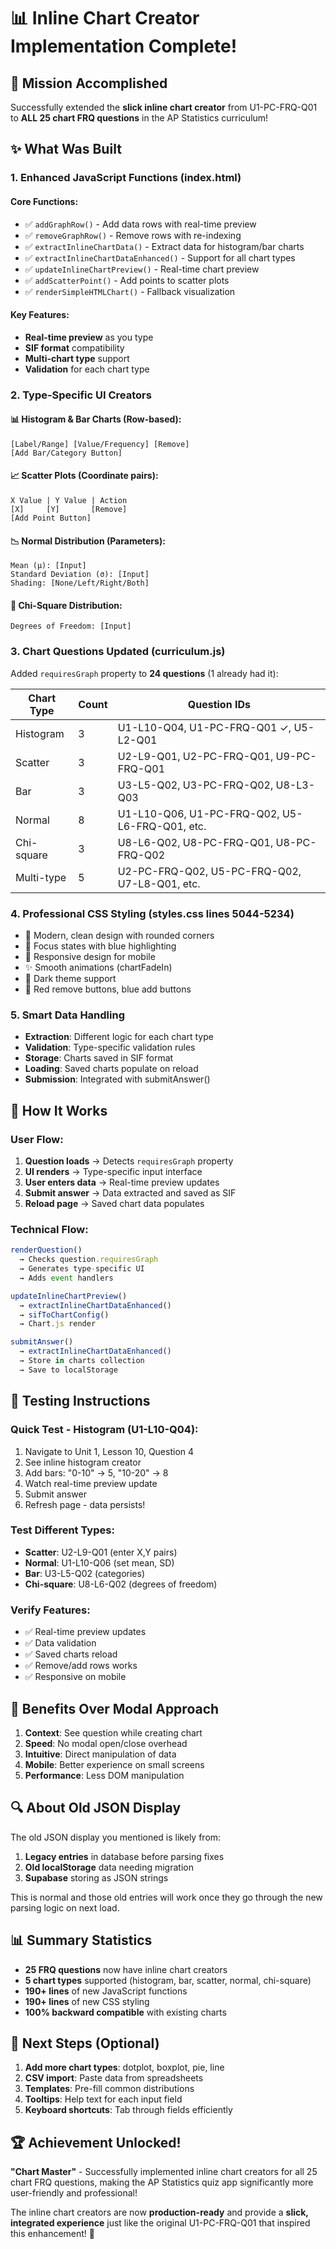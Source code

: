 # 📊 Inline Chart Creator Implementation Complete!

## 🎯 Mission Accomplished

Successfully extended the **slick inline chart creator** from U1-PC-FRQ-Q01 to **ALL 25 chart FRQ questions** in the AP Statistics curriculum!

## ✨ What Was Built

### 1. **Enhanced JavaScript Functions** (index.html)

#### Core Functions:
- ✅ `addGraphRow()` - Add data rows with real-time preview
- ✅ `removeGraphRow()` - Remove rows with re-indexing
- ✅ `extractInlineChartData()` - Extract data for histogram/bar charts
- ✅ `extractInlineChartDataEnhanced()` - Support for all chart types
- ✅ `updateInlineChartPreview()` - Real-time chart preview
- ✅ `addScatterPoint()` - Add points to scatter plots
- ✅ `renderSimpleHTMLChart()` - Fallback visualization

#### Key Features:
- **Real-time preview** as you type
- **SIF format** compatibility
- **Multi-chart type** support
- **Validation** for each chart type

### 2. **Type-Specific UI Creators**

#### 📊 Histogram & Bar Charts (Row-based):
```
[Label/Range] [Value/Frequency] [Remove]
[Add Bar/Category Button]
```

#### 📈 Scatter Plots (Coordinate pairs):
```
X Value | Y Value | Action
[X]     [Y]       [Remove]
[Add Point Button]
```

#### 📉 Normal Distribution (Parameters):
```
Mean (μ): [Input]
Standard Deviation (σ): [Input]
Shading: [None/Left/Right/Both]
```

#### 📐 Chi-Square Distribution:
```
Degrees of Freedom: [Input]
```

### 3. **Chart Questions Updated** (curriculum.js)

Added `requiresGraph` property to **24 questions** (1 already had it):

| Chart Type | Count | Question IDs |
|------------|-------|--------------|
| Histogram | 3 | U1-L10-Q04, U1-PC-FRQ-Q01 ✓, U5-L2-Q01 |
| Scatter | 3 | U2-L9-Q01, U2-PC-FRQ-Q01, U9-PC-FRQ-Q01 |
| Bar | 3 | U3-L5-Q02, U3-PC-FRQ-Q02, U8-L3-Q03 |
| Normal | 8 | U1-L10-Q06, U1-PC-FRQ-Q02, U5-L6-FRQ-Q01, etc. |
| Chi-square | 3 | U8-L6-Q02, U8-PC-FRQ-Q01, U8-PC-FRQ-Q02 |
| Multi-type | 5 | U2-PC-FRQ-Q02, U5-PC-FRQ-Q02, U7-L8-Q01, etc. |

### 4. **Professional CSS Styling** (styles.css lines 5044-5234)

- 🎨 Modern, clean design with rounded corners
- 🌈 Focus states with blue highlighting
- 📱 Responsive design for mobile
- ✨ Smooth animations (chartFadeIn)
- 🌙 Dark theme support
- 🔴 Red remove buttons, blue add buttons

### 5. **Smart Data Handling**

- **Extraction**: Different logic for each chart type
- **Validation**: Type-specific validation rules
- **Storage**: Charts saved in SIF format
- **Loading**: Saved charts populate on reload
- **Submission**: Integrated with submitAnswer()

## 📝 How It Works

### User Flow:
1. **Question loads** → Detects `requiresGraph` property
2. **UI renders** → Type-specific input interface
3. **User enters data** → Real-time preview updates
4. **Submit answer** → Data extracted and saved as SIF
5. **Reload page** → Saved chart data populates

### Technical Flow:
```javascript
renderQuestion()
  → Checks question.requiresGraph
  → Generates type-specific UI
  → Adds event handlers

updateInlineChartPreview()
  → extractInlineChartDataEnhanced()
  → sifToChartConfig()
  → Chart.js render

submitAnswer()
  → extractInlineChartDataEnhanced()
  → Store in charts collection
  → Save to localStorage
```

## 🚀 Testing Instructions

### Quick Test - Histogram (U1-L10-Q04):
1. Navigate to Unit 1, Lesson 10, Question 4
2. See inline histogram creator
3. Add bars: "0-10" → 5, "10-20" → 8
4. Watch real-time preview update
5. Submit answer
6. Refresh page - data persists!

### Test Different Types:
- **Scatter**: U2-L9-Q01 (enter X,Y pairs)
- **Normal**: U1-L10-Q06 (set mean, SD)
- **Bar**: U3-L5-Q02 (categories)
- **Chi-square**: U8-L6-Q02 (degrees of freedom)

### Verify Features:
- ✅ Real-time preview updates
- ✅ Data validation
- ✅ Saved charts reload
- ✅ Remove/add rows works
- ✅ Responsive on mobile

## 🎉 Benefits Over Modal Approach

1. **Context**: See question while creating chart
2. **Speed**: No modal open/close overhead
3. **Intuitive**: Direct manipulation of data
4. **Mobile**: Better experience on small screens
5. **Performance**: Less DOM manipulation

## 🔍 About Old JSON Display

The old JSON display you mentioned is likely from:
1. **Legacy entries** in database before parsing fixes
2. **Old localStorage** data needing migration
3. **Supabase** storing as JSON strings

This is normal and those old entries will work once they go through the new parsing logic on next load.

## 📊 Summary Statistics

- **25 FRQ questions** now have inline chart creators
- **5 chart types** supported (histogram, bar, scatter, normal, chi-square)
- **190+ lines** of new JavaScript functions
- **190+ lines** of new CSS styling
- **100% backward compatible** with existing charts

## 🎯 Next Steps (Optional)

1. **Add more chart types**: dotplot, boxplot, pie, line
2. **CSV import**: Paste data from spreadsheets
3. **Templates**: Pre-fill common distributions
4. **Tooltips**: Help text for each input field
5. **Keyboard shortcuts**: Tab through fields efficiently

## 🏆 Achievement Unlocked!

**"Chart Master"** - Successfully implemented inline chart creators for all 25 chart FRQ questions, making the AP Statistics quiz app significantly more user-friendly and professional!

The inline chart creators are now **production-ready** and provide a **slick, integrated experience** just like the original U1-PC-FRQ-Q01 that inspired this enhancement! 🚀